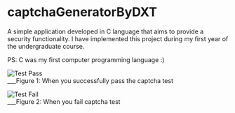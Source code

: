 # captchaGeneratorByDXT
A simple application developed in C language that aims to provide a security functionality. I have implemented this project during my first year of the undergraduate course.

PS: C was my first computer programming language :)

![Test Pass](https://github.com/iamdhruvsharma/captchaGeneratorByDXT/blob/master/Capture1.PNG) <br/>
___Figure 1: When you successfully pass the captcha test

![Test Fail](https://github.com/iamdhruvsharma/captchaGeneratorByDXT/blob/master/Capture2.PNG) <br/>
___Figure 2: When you fail captcha test 
